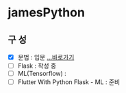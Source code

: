 # jamesPython

## 구 성
- [x] 문법 : 입문 [...바로가기](https://github.com/doyle-flutter/jamesPython/blob/master/app.py)
- [ ] Flask : 작성 중
- [ ] ML(Tensorflow) :
- [ ] Flutter With Python Flask - ML : 준비 
